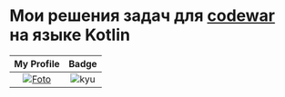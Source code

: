 # Мои решения задач для [codewar](https://www.codewars.com/) на языке Kotlin
| My Profile | Badge |
|:----------:|:-----:|
|[![Foto](https://avatars.githubusercontent.com/u/18304808?s=100)](https://www.codewars.com/users/Kremlev) | ![kyu](https://www.codewars.com/users/Kremlev/badges/large)|
